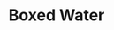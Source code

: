 ---
layout: card
category: [made, physical]
image: /img/made/boxedwater.png
title: Boxed Water
homepage: http://www.boxedwaterisbetter.com/
---
